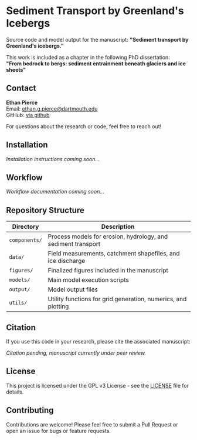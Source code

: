 # Sediment Transport by Greenland's Icebergs

Source code and model output for the manuscript: **"Sediment transport by Greenland's icebergs."**

This work is included as a chapter in the following PhD dissertation:  
**"From bedrock to bergs: sediment entrainment beneath glaciers and ice sheets"**

## Contact

**Ethan Pierce**  
Email: ethan.g.pierce@dartmouth.edu  
GitHub: [via github](https://github.com/ethan-pierce/ird-manuscript)

For questions about the research or code, feel free to reach out!

## Installation

*Installation instructions coming soon...*

## Workflow

*Workflow documentation coming soon...*

## Repository Structure

| Directory | Description |
|-----------|-------------|
| `components/` | Process models for erosion, hydrology, and sediment transport |
| `data/` | Field measurements, catchment shapefiles, and ice discharge |
| `figures/` | Finalized figures included in the manuscript |
| `models/` | Main model execution scripts |
| `output/` | Model output files |
| `utils/` | Utility functions for grid generation, numerics, and plotting |

## Citation

If you use this code in your research, please cite the associated manuscript:

*Citation pending, manuscript currently under peer review.*

## License

This project is licensed under the GPL v3 License - see the [LICENSE](LICENSE) file for details.

## Contributing

Contributions are welcome! Please feel free to submit a Pull Request or open an issue for bugs or feature requests.